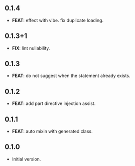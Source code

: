 ## 0.1.4

 - **FEAT**: effect with vibe. fix duplicate loading.

## 0.1.3+1

 - **FIX**: lint nullability.

## 0.1.3

 - **FEAT**: do not suggest when the statement already exists.

## 0.1.2

 - **FEAT**: add part directive injection assist.

## 0.1.1

 - **FEAT**: auto mixin with generated class.

## 0.1.0

- Initial version.
